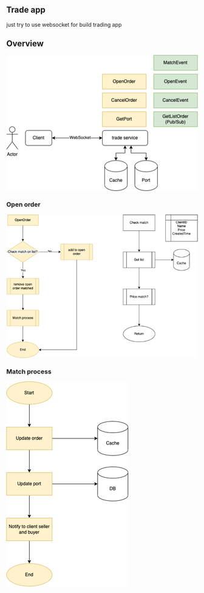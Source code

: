 ## Trade app
just try to use websocket for build trading app

## Overview
![overview](./img/Overview.png)

### Open order 
![open order](./img/OpenOrder.png)

### Match process
![match process](./img/MatchProcess.png)